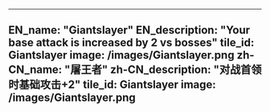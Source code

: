 ---

EN_name: "Giantslayer"
EN_description: "Your base attack is increased by 2 vs bosses"
tile_id: Giantslayer
image: /images/Giantslayer.png
zh-CN_name: "屠王者"
zh-CN_description: "对战首领时基础攻击+2"
tile_id: Giantslayer
image: /images/Giantslayer.png
---